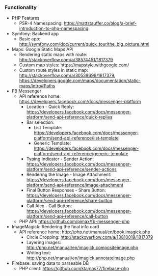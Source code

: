### Functionality

- PHP Features
  - PSR-4 Namespacing: https://mattstauffer.co/blog/a-brief-introduction-to-php-namespacing
- Symfony: Backend app
  - Basic app: http://symfony.com/doc/current/quick_tour/the_big_picture.html
- Maps: Google Static Maps API
  - Rendering static maps with route: http://stackoverflow.com/a/38574451/1817379
  - Custom map styles: https://mapstyle.withgoogle.com/
  - Custom route styles in static map: http://stackoverflow.com/a/30538699/1817379, https://developers.google.com/maps/documentation/static-maps/intro#Paths
- FB Messenger
  - API reference home: https://developers.facebook.com/docs/messenger-platform
    - Location - Quick Reply: https://developers.facebook.com/docs/messenger-platform/send-api-reference/quick-replies
    - Bar selection:
      - List Template: https://developers.facebook.com/docs/messenger-platform/send-api-reference/list-template
      - Generic Template: https://developers.facebook.com/docs/messenger-platform/send-api-reference/generic-template
    - Typing Indicator - Sender Action: https://developers.facebook.com/docs/messenger-platform/send-api-reference/sender-actions
    - Rendering the Image - Image Attachment: https://developers.facebook.com/docs/messenger-platform/send-api-reference/image-attachment
    - Final Button Responses - Share Button: https://developers.facebook.com/docs/messenger-platform/send-api-reference/share-button
    - Call Alex - Call Button: https://developers.facebook.com/docs/messenger-platform/send-api-reference/call-button
  - PHP API: https://github.com/pimax/fb-messenger-php
- ImageMagick: Rendering the final info card
  - API reference home: http://php.net/manual/en/book.imagick.php
    - Circle Cropping: http://stackoverflow.com/a/13810019/1817379
    - Layering images: http://php.net/manual/en/imagick.compositeimage.php
    - Writing text: http://php.net/manual/en/imagick.annotateimage.php
- Firebase: saving data to parseable DB
  - PHP client: https://github.com/ktamas77/firebase-php

